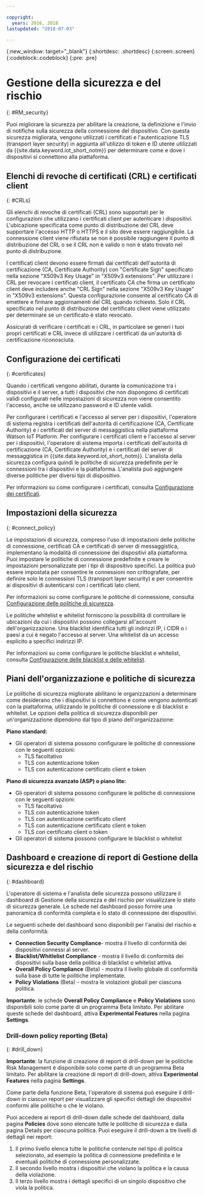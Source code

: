 ```yaml
---

copyright:
  years: 2016, 2018
lastupdated: "2018-07-03"

---
```


{:new_window: target="\_blank"}
{:shortdesc: .shortdesc}
{:screen:.screen}
{:codeblock:.codeblock}
{:pre: .pre}

# Gestione della sicurezza e del rischio
{: #RM_security}

Puoi migliorare la sicurezza per abilitare la creazione, la definizione e l'invio di notifiche sulla sicurezza della connessione del dispositivo. Con questa sicurezza migliorata, vengono utilizzati i certificati e l'autenticazione TLS (transport layer security) in aggiunta all'utilizzo di token e ID utente utilizzati da {{site.data.keyword.iot_short_notm}} per determinare come e dove i dispositivi si connettono alla piattaforma.

## Elenchi di revoche di certificati (CRL) e certificati client
{: #CRLs}

Gli elenchi di revoche di certificati (CRL) sono supportati per le configurazioni che utilizzano i certificati client per autenticare i dispositivi. L'ubicazione specificata come punto di distribuzione del CRL deve supportare l'accesso HTTP o HTTPS e il sito deve essere raggiungibile. La connessione client viene rifiutata se non è possibile raggiungere il punto di distribuzione del CRL o se il CRL non è valido o non è stato trovato nel punto di distribuzione. 
 

I certificati client devono essere firmati dai certificati dell'autorità di certificazione (CA, Certificate Authority) con "Certificate Sign" specificato nella sezione "X509v3 Key Usage" in "X509v3 extensions". Per utilizzare i CRL per revocare i certificati client, il certificato CA che firma un certificato client deve includere anche "CRL Sign" nella sezione "X509v3 Key Usage" in "X509v3 extensions". Questa configurazione consente al certificato CA di emettere e firmare aggiornamenti del CRL quando richiesto. Solo il CRL specificato nel punto di distribuzione del certificato client viene utilizzato per determinare se un certificato è stato revocato.

Assicurati di verificare i certificati e i CRL, in particolare se generi i tuoi propri certificati e CRL invece di utilizzare i certificati da un'autorità di certificazione riconosciuta.


## Configurazione dei certificati
{: #certificates}

Quando i certificati vengono abilitati, durante la comunicazione tra i dispositivi e il server, a tutti i dispositivi che non dispongono di certificati validi configurati nelle impostazioni di sicurezza non viene consentito l'accesso, anche se utilizzano password e ID utente validi.

Per configurare i certificati e l'accesso al server per i dispositivi, l'operatore di sistema registra i certificati dell'autorità di certificazione (CA, Certificate Authority) e i certificati del server di messaggistica nella piattaforma Watson IoT Platform.
Per configurare i certificati client e l'accesso al server per i dispositivi, l'operatore di sistema importa i certificati dell'autorità di certificazione (CA, Certificate Authority) e i certificati del server di messaggistica in {{site.data.keyword.iot_short_notm}}. L'analista della sicurezza configura quindi le politiche di sicurezza predefinite per le connessioni tra i dispositivi e la piattaforma. L'analista può aggiungere diverse politiche per diversi tipi di dispositivo.

Per informazioni su come configurare i certificati, consulta [Configurazione dei certificati](set_up_certificates.html).

## Impostazioni della sicurezza
{: #connect_policy}

Le impostazioni di sicurezza, compreso l'uso di impostazioni delle politiche di connessione, certificati CA e certificati di server di messaggistica, implementano la modalità di connessione dei dispositivi alla piattaforma. Puoi impostare le politiche di connessione predefinite e creare le impostazioni personalizzate per i tipi di dispositivo specifici. La politica può essere impostata per consentire le connessioni non crittografate, per definire solo le connessioni TLS (transport layer security) e per consentire ai dispositivi di autenticarsi con i certificati lato client.

Per informazioni su come configurare le politiche di connessione, consulta [Configurazione delle politiche di sicurezza](set_up_policies.html).

Le politiche whitelist e whitelist forniscono la possibilità di controllare le ubicazioni da cui i dispositivi possono collegarsi all'account dell'organizzazione. Una blacklist identifica tutti gli indirizzi IP, i CIDR o i paesi a cui è negato l'accesso al server. Una whitelist dà un accesso esplicito a specifici indirizzi IP.

Per informazioni su come configurare le politiche blacklist e whitelist, consulta [Configurazione delle blacklist e delle whitelist](set_up_policies.html#config_black_white).

## Piani dell'organizzazione e politiche di sicurezza
Le politiche di sicurezza migliorate abilitano le organizzazioni a determinare come desiderano che i dispositivi si connettono e come vengono autenticati con la piattaforma, utilizzando le politiche di connessione e di blacklist e whitelist. Le opzioni della politica di sicurezza disponibili per un'organizzazione dipendono dal tipo di piano dell'organizzazione:

**Piano standard:**
- Gli operatori di sistema possono configurare le politiche di connessione con le seguenti opzioni:
    - TLS facoltativo
    - TLS con autenticazione token
    - TLS con autenticazione certificato client e token

**Piano di sicurezza avanzato (ASP) o piano lite:**
- Gli operatori di sistema possono configurare le politiche di connessione con le seguenti opzioni:
    - TLS facoltativo
    - TLS con autenticazione token
    - TLS con autenticazione certificato client
    - TLS con autenticazione certificato client e token
    - TLS con certificato client o token
- Gli operatori di sistema possono configurare le blacklist o whitelist

## Dashboard e creazione di report di Gestione della sicurezza e del rischio
{: #dashboard}

L'operatore di sistema e l'analista delle sicurezza possono utilizzare il dashboard di Gestione della sicurezza e del rischio per visualizzare lo stato di sicurezza generale. Le schede nel dashboard posso fornire una panoramica di conformità completa e lo stato di connessione dei dispositivi.

Le seguenti schede del dashboard sono disponibili per l'analisi del rischio e della conformità:
 - **Connection Security Compliance**- mostra il livello di conformità dei dispositivi connessi al server.
 - **Blacklist/Whitlelist Compliance** - mostra il livello di conformità dei dispositivi sulla base della politica di blacklist o whitelist attiva.
 - **Overall Policy Compliance** (Beta) - mostra il livello globale di conformità sulla base di tutte le politiche implementate.
 - **Policy Violations** (Beta) - mostra le violazioni globali per ciascuna politica.

**Importante**: le schede **Overall Policy Compliance** e **Policy Violations** sono disponibili solo come parte di un programma Beta limitato. Per abilitare queste schede del dashboard, attiva **Experimental Features** nella pagina **Settings**.

### Drill-down policy reporting (Beta)
{: #drill_down}

**Importante**: la funzione di creazione di report di drill-down per le politiche Risk Management è disponibile solo come parte di un programma Beta limitato. Per abilitare la creazione di report di drill-down, attiva **Experimental Features** nella pagina **Settings**.

Come parte della funzione Beta, l'operatore di sistema può eseguire il drill-down in ciascun report per visualizzare gli specifici dettagli dei dispositivi conformi alle politiche o che le violano.

Puoi accedere ai report di drill-down dalle schede del dashboard, dalla pagina **Policies** dove sono elencate tutte le politiche di sicurezza e dalla pagina Details per ciascuna politica. Puoi eseguire il drill-down a tre livelli di dettagli nei report:
1. Il primo livello elenca tutte le politiche contenute nel tipo di politica selezionato, ad esempio la politica di connessione predefinita e le eventuali politiche di connessione personalizzate.
2. Il secondo livello mostra i dispositivi che violano la politica e la causa della violazione.
3. Il terzo livello mostra i dettagli specifici di un singolo dispositivo che viola la politica.
